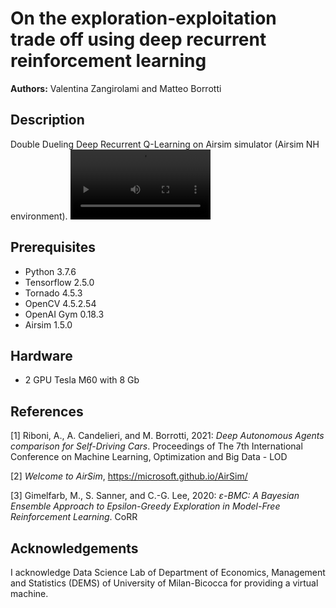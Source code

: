 # On the exploration-exploitation trade off using deep recurrent reinforcement learning

**Authors:** Valentina Zangirolami and Matteo Borrotti

## **Description**
Double Dueling Deep Recurrent Q-Learning on Airsim simulator (Airsim NH environment).
<video src="https://user-images.githubusercontent.com/78240304/149147549-29936bd7-f629-4b66-a125-ddcd50443bcb.mp4" width="224">
## **Prerequisites**
  * Python 3.7.6 
  * Tensorflow 2.5.0
  * Tornado 4.5.3
  * OpenCV 4.5.2.54
  * OpenAI Gym 0.18.3
  * Airsim 1.5.0
  
## **Hardware**
  * 2 GPU Tesla M60 with 8 Gb

## **References**
[1] Riboni, A., A. Candelieri, and M. Borrotti, 2021: *Deep Autonomous Agents comparison for Self-Driving Cars*. Proceedings of The 7th International Conference on Machine Learning, Optimization and Big Data - LOD 
  
[2] *Welcome to AirSim*, https://microsoft.github.io/AirSim/

[3] Gimelfarb, M., S. Sanner, and C.-G. Lee, 2020: *ε-BMC: A Bayesian Ensemble Approach to Epsilon-Greedy Exploration in Model-Free Reinforcement Learning*. CoRR
## **Acknowledgements**
I acknowledge Data Science Lab of Department of Economics, Management and Statistics (DEMS) of University of Milan-Bicocca for providing a virtual machine.

